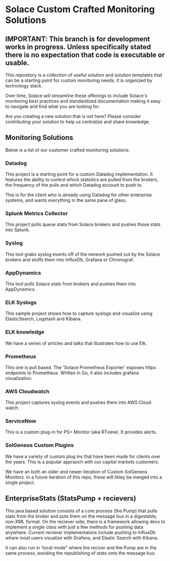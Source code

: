 # Solace Custom Crafted Monitoring Solutions

## IMPORTANT: This branch is for development works in progress. Unless specifically stated there is no expectation that code is executable or usable.

This repository is a collection of useful solution and solution templates that can be a starting point for custom monitoring needs. It is organized by technology stack.

Over time, Solace will streamline these offerings to include Solace's monitoring best practices and standardized documentation making it easy to navigate and find what you are looking for.

Are you creating a new solution that is not here? Please consider contributing your solution to help us centralize and share knowledge.

## Monitoring Solutions

Below is a list of our customer crafted monitoring solutions:

### Datadog
This project is a starting point for a custom Datadog implementation. It features the ability to control which statsitics are pulled from the brokers, the frequency of the pulls and which Datadog account to push to.

This is for the client who is already using Datadog for other enterprise systems, and wants everything in the same pane of glass.

### Splunk Metrics Collector
This project polls queue stats from Solace brokers and pushes those stats into Splunk.

### Syslog
This tool grabs syslog events off of the network pushed out by the Solace brokers and stuffs them into InfluxDb, Grafana or Chronograf.

### AppDynamics
This tool pulls Solace stats from brokers and pushes them into AppDynamics.

### ELK Syslogs
This sample project shows how to capture syslogs and visualize using ElasticSearch, Logstash and Kibana.

### ELK knowledge
We have a series of articles and talks that illustrates how to use Elk.

### Prometheus
This one is pull based. The 'Solace Prometheus Exporter' exposes https endpoints to Prometheus. Written in Go, it also includes grafana visualization.

### AWS Cloudwatch
This project captures syslog events and pushes them into AWS Cloud watch.

### ServiceNow
This is a custom plug-in for PS+ Monitor (aka RTview). It provides alerts.

### SolGeneos Custom Plugins
We have a variety of custom plug ins that have been made for clients over the years. This is a popular appraoch with our capital markets customers.

We have an both an older and newer iteration of Custom SolGeneos Monitors. In a future iteration of this repo, these will likley be merged into a single project.

## EnterpriseStats (StatsPump + recievers)
This java based solution consists of a core process (the Pump) that pulls stats from the broker and puts them on the message bus in a digestable, non-XML format. On the reciever side, there is a framework allowing devs to implement a single class with just a few methods for pushing data anywhere. Current reciever implementaions include pushing to InfluxDb where most users visualize with Grafana, and Elastic Search with Kibana.

It can also run in 'local mode" where the reciver and the Pump are in the same process, avoiding the republishing of stats onto the message bus.

